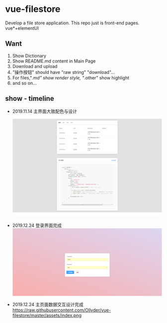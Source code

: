 # vue-filestore
Develop a file store application. This repo just is front-end pages. vue*+elementUI



## Want
1. Show Dictionary
2. Show README.md content in Main Page
3. Download and upload
4. "操作按钮" should have "raw string" "download"...
4. For files,"*.md" show render style, "*.other" show highlight
4. and so on...

## show - timeline

* 2019.11.14 主界面大致配色与设计
    ![主界面大致配色与设计](https://raw.githubusercontent.com/Ollyder/vue-filestore/master/assets/pic-20191114.png)

* 2019.12.24 登录界面完成
    ![登录界面完成](https://raw.githubusercontent.com/Ollyder/vue-filestore/master/assets/login.png)

* 2019.12.24 主页面数据交互设计完成
    ![]()https://raw.githubusercontent.com/Ollyder/vue-filestore/master/assets/index.png
